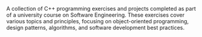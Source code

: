 A collection of C++ programming exercises and projects completed as part of a university course on Software Engineering. These exercises cover various topics and principles, focusing on object-oriented programming, design patterns, algorithms, and software development best practices.

